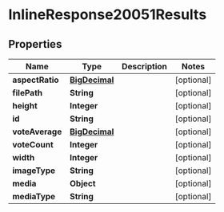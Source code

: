 
# InlineResponse20051Results

## Properties
Name | Type | Description | Notes
------------ | ------------- | ------------- | -------------
**aspectRatio** | [**BigDecimal**](BigDecimal.md) |  |  [optional]
**filePath** | **String** |  |  [optional]
**height** | **Integer** |  |  [optional]
**id** | **String** |  |  [optional]
**voteAverage** | [**BigDecimal**](BigDecimal.md) |  |  [optional]
**voteCount** | **Integer** |  |  [optional]
**width** | **Integer** |  |  [optional]
**imageType** | **String** |  |  [optional]
**media** | **Object** |  |  [optional]
**mediaType** | **String** |  |  [optional]



